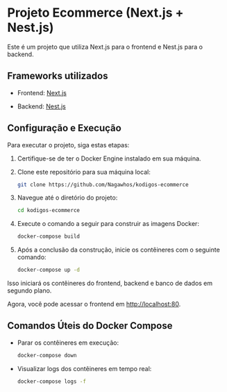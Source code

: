 # Projeto Ecommerce (Next.js + Nest.js)

Este é um projeto que utiliza Next.js para o frontend e Nest.js para o backend.
 
## Frameworks utilizados
 
- Frontend: [Next.js](https://nextjs.org/)
 
- Backend: [Nest.js](https://nestjs.com/)
 
## Configuração e Execução
 
Para executar o projeto, siga estas etapas:
 
1. Certifique-se de ter o Docker Engine instalado em sua máquina.
 
2. Clone este repositório para sua máquina local:
 
    ```bash
    git clone https://github.com/Nagawhos/kodigos-ecommerce
    ```
 
3. Navegue até o diretório do projeto:
 
    ```bash
    cd kodigos-ecommerce
    ```
 
4. Execute o comando a seguir para construir as imagens Docker:
 
    ```bash
    docker-compose build
    ```
 
5. Após a conclusão da construção, inicie os contêineres com o seguinte comando:
 
    ```bash
    docker-compose up -d
    ```
 
Isso iniciará os contêineres do frontend, backend e banco de dados em segundo plano.
 
Agora, você pode acessar o frontend em [http://localhost:80](http://localhost:80).
 
## Comandos Úteis do Docker Compose
 
- Parar os contêineres em execução:
 
    ```bash
    docker-compose down
    ```
 
- Visualizar logs dos contêineres em tempo real:
 
    ```bash
    docker-compose logs -f
    ```
